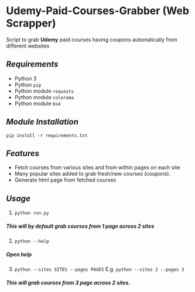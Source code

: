 # Udemy-Paid-Courses-Grabber (Web Scrapper)
Script to grab **Udemy** paid courses having coupons automatically from different websites

## ***Requirements***

- Python 3
- Python `pip`
- Python module `requests`
- Python module `colorama`
- Python module `bs4`

## ***Module Installation***

`pip install -r requirements.txt`

## ***Features***

- Fetch courses from various sites and from within pages on each site
- Many popular sites added to grab fresh/new courses (coupons).
- Generate html page from fetched courses

## ***Usage***

1. `python run.py`

##### This will by default grab courses from 1 page across 2 sites

2. `python --help`

##### Open help

3. `python --sites SITES --pages PAGES`
E.g.
`python --sites 2 --pages 3`

##### This will grab courses from 3 page across 2 sites.


